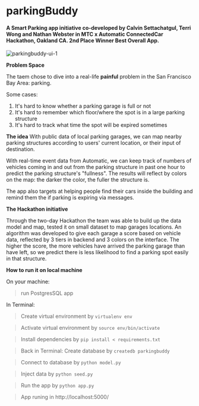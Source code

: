# parkingBuddy
#### A Smart Parking app initiative co-developed by Calvin Settachatgul, Terri Wong and Nathan Webster in MTC x Automatic ConnectedCar Hackathon, Oakland CA. 2nd Place Winner Best Overall App.

![parkingbuddy-ui-1](https://cloud.githubusercontent.com/assets/4592446/14429745/8ebcdb8e-ffb3-11e5-8c0c-6e35cc542a42.gif)

**Problem Space**

The taem chose to dive into a real-life **painful** problem in the San Francisco Bay Area: parking.

Some cases:
1. It's hard to know whether a parking garage is full or not
2. It's hard to remember which floor/where the spot is in a large parking structure
3. It's hard to track what time the spot will be expired sometimes

**The idea**
With public data of local parking garages, we can map nearby parking structures according to users' current location, or their input of destination. 

With real-time event data from Automatic, we can keep track of numbers of vehicles coming in and out from the parking structure in past one hour to predict the parking structure's "fullness". The results will reflect by colors on the map: the darker the color, the fuller the structure is.

The app also targets at helping people find their cars inside the building and remind them the if parking is expiring via messages.


**The Hackathon initiative**

Through the two-day Hackathon the team was able to build up the data model and map, tested it on small dataset to map garages locations. An algorithm was developed to give each garage a score based on vehicle data, reflected by 3 tiers in backend and 3 colors on the interface. The higher the score, the more vehicles have arrived the parking garage than have left, so we predict there is less likelihood to find a parking spot easily in that structure. 


**How to run it on local machine**

On your machine: 

>run PostgresSQL app

In Terminal:

>Create virtual environment by `virtualenv env`

>Activate virtual environment by `source env/bin/activate`

>Install dependencies by `pip install < requirements.txt`

>Back in Terminal: Create database by `createdb parkingbuddy`

>Connect to database by `python model.py`

>Inject data by `python seed.py`

>Run the app by `python app.py`

>App runing in http://localhost:5000/


